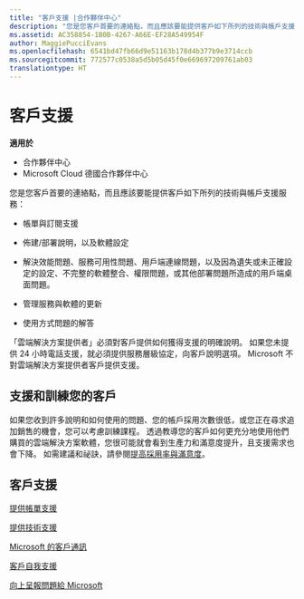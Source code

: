 ```yaml
---
title: "客戶支援 |合作夥伴中心"
description: "您是您客戶首要的連絡點，而且應該要能提供客戶如下所列的技術與帳戶支援服務：帳單與訂閱支援。佈建/部署說明，以及軟體設定。解決效能問題、服務可用性問題、用戶端連線問題，以及因為遺失或未正確設定的設定、不完整的軟體整合、權限問題，或其他部署問題所造成的用戶端桌面問題。管理服務與軟體的更新。使用方式問題的解答。「雲端解決方案提供者」必須對客戶提供如何獲得支援的明確說明。 如果您未提供 24 小時電話支援，就必須提供服務層級協定，向客戶說明選項。 Microsoft 不對雲端解決方案提供者客戶提供支援。"
ms.assetid: AC358854-1B0B-4267-A66E-EF28A549954F
author: MaggiePucciEvans
ms.openlocfilehash: 6541bd47fb66d9e51163b178d4b377b9e3714ccb
ms.sourcegitcommit: 772577c0538a5d5b05d45f0e669697209761ab03
translationtype: HT
---
```

# <a name="customer-support"></a>客戶支援

**適用於**

-  合作夥伴中心
-  Microsoft Cloud 德國合作夥伴中心

您是您客戶首要的連絡點，而且應該要能提供客戶如下所列的技術與帳戶支援服務：

-   帳單與訂閱支援

-   佈建/部署說明，以及軟體設定

-   解決效能問題、服務可用性問題、用戶端連線問題，以及因為遺失或未正確設定的設定、不完整的軟體整合、權限問題，或其他部署問題所造成的用戶端桌面問題。

-   管理服務與軟體的更新

-   使用方式問題的解答

「雲端解決方案提供者」必須對客戶提供如何獲得支援的明確說明。 如果您未提供 24 小時電話支援，就必須提供服務層級協定，向客戶說明選項。 Microsoft 不對雲端解決方案提供者客戶提供支援。

## <a href="" id="supportingtrainingcustomers"></a>支援和訓練您的客戶


如果您收到許多說明和如何使用的問題、您的帳戶採用次數很低，或您正在尋求追加銷售的機會，您可以考慮訓練課程。 透過教導您的客戶如何更充分地使用他們購買的雲端解決方案軟體，您很可能就會看到生產力和滿意度提升，且支援需求也會下降。 如需建議和祕訣，請參閱[提高採用率與滿意度](increasing-adoption-and-satisfaction.md)。

## <a name="customer-support"></a>客戶支援


[提供帳單支援](provide-billing-support.md)

[提供技術支援](provide-technical-support.md)

[Microsoft 的客戶通訊](customer-communication-from-microsoft.md)

[客戶自我支援](customer-self-support.md)

[向上呈報問題給 Microsoft](escalate-problems-to-microsoft.md)

 

 



